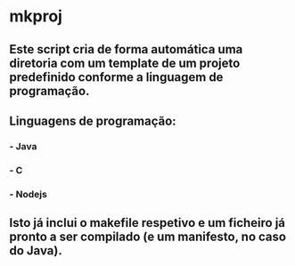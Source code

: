 # mkproj
## Este script cria de forma automática uma diretoria com um template de um projeto predefinido conforme a linguagem de programação.
## Linguagens de programação:
### - Java
### - C
### - Nodejs
## Isto já inclui o makefile respetivo e um ficheiro já pronto a ser compilado (e um manifesto, no caso do Java).
